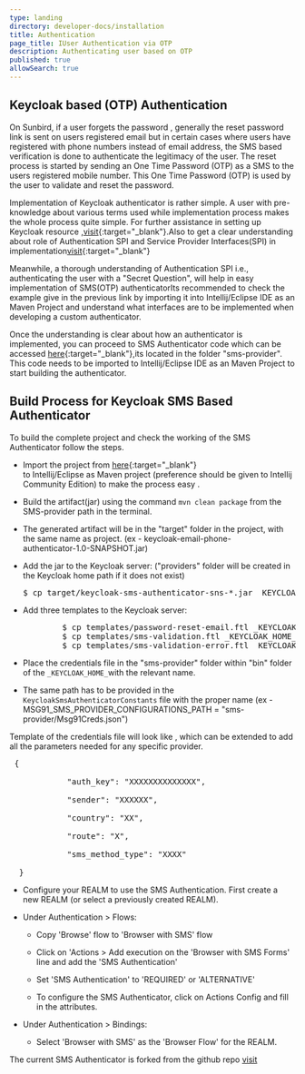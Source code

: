 ```yaml
---
type: landing
directory: developer-docs/installation
title: Authentication
page_title: IUser Authentication via OTP
description: Authenticating user based on OTP
published: true
allowSearch: true
---
```

## Keycloak based (OTP) Authentication

On Sunbird, if a user forgets the password , generally the reset password link is sent on users registered email but in certain cases where users have registered with phone numbers instead of email address, the SMS based verification is done to authenticate the legitimacy of the user. The reset process is started by sending an One Time Password (OTP) as a SMS to the users registered mobile number. This One Time Password (OTP) is used by the user to validate and reset the password.

Implementation of Keycloak authenticator is rather simple. A user with pre-knowledge about various terms used while implementation process makes the whole process quite simple. For further assistance in setting up Keycloak resource ,[visit](http://www.keycloak.org/docs/latest/server_development/index.html#_auth_spi){:target="_blank"}.Also to get a clear understanding about role of  Authentication SPI and Service Provider Interfaces(SPI) in implementation[visit](http://www.keycloak.org/docs/latest/server_development/index.html#_providers){:target="_blank"} 

Meanwhile, a thorough understanding of Authentication SPI i.e., authenticating the user with a "Secret Question", will help in easy implementation of SMS(OTP) authenticatorIts recommended to check the example give in the previous link by importing it into Intellij/Eclipse IDE as an Maven Project and understand what interfaces are to be implemented when developing a custom authenticator.

 Once the understanding is clear about how an authenticator is implemented, you can proceed to SMS Authenticator code which can be accessed [here](https://github.com/project-sunbird/sunbird-auth/tree/master/keycloak){:target="_blank"},its located in the folder "sms-provider". This code needs to be imported to Intellij/Eclipse IDE as an Maven Project to start building the authenticator.

##  Build Process for Keycloak SMS Based Authenticator

 To build the complete project and check the working of the SMS Authenticator follow the steps.

 - Import the project from [here](https://github.com/project-sunbird/sunbird-auth/tree/master/keycloak){:target="_blank"}  
   to Intellij/Eclipse as Maven project (preference should be given to Intellij Community Edition) to make the process easy .
 - Build the artifact(jar) using the command ```mvn clean package``` from the SMS-provider path in the terminal.
 - The generated artifact will be in the "target" folder in the project, with the same name as project. (ex - keycloak-email-phone-  
   authenticator-1.0-SNAPSHOT.jar)
 - Add the jar to the Keycloak server: ("providers" folder will be created in the Keycloak home path if it does not exist)

      <pre>$ cp target/keycloak-sms-authenticator-sns-*.jar _KEYCLOAK_HOME_/providers/</pre>

 -  Add three templates to the Keycloak server:
<pre>
           $ cp templates/password-reset-email.ftl _KEYCLOAK_HOME_/themes/base/login/
           $ cp templates/sms-validation.ftl _KEYCLOAK_HOME_/themes/base/login/
           $ cp templates/sms-validation-error.ftl _KEYCLOAK_HOME_/themes/base/login/
</pre>
 - Place the credentials file in the "sms-provider" folder within "bin" folder of the ```_KEYCLOAK_HOME_```with the relevant name.

 - The same path has to be provided in the ```KeycloakSmsAuthenticatorConstants``` file with the proper name (ex - 
   MSG91_SMS_PROVIDER_CONFIGURATIONS_PATH = "sms-provider/Msg91Creds.json")

Template of the credentials file will look like , which can be extended to add all the parameters needed for any specific provider.

<pre> {

        	"auth_key": "XXXXXXXXXXXXXX",

        	"sender": "XXXXXX",

        	"country": "XX",

        	"route": "X",

        	"sms_method_type": "XXXX"

  }</pre>

 - Configure your REALM to use the SMS Authentication. First create a new REALM (or select a previously created REALM).

 - Under Authentication > Flows:

     - Copy 'Browse' flow to 'Browser with SMS' flow

     - Click on 'Actions > Add execution on the 'Browser with SMS Forms' line and add the 'SMS Authentication'

     - Set 'SMS Authentication' to 'REQUIRED' or 'ALTERNATIVE'

     - To configure the SMS Authenticator, click on Actions Config and fill in the attributes.

- Under Authentication > Bindings:

     - Select 'Browser with SMS' as the 'Browser Flow' for the REALM.

 The current SMS Authenticator is forked from the github repo [visit](https://github.com/nickpack/keycloak-sms-authenticator-sns)
